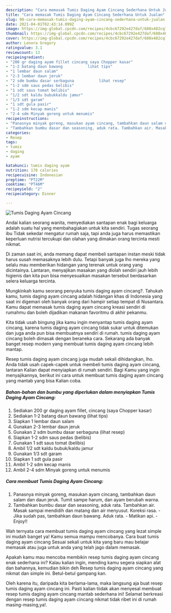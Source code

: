 ```yaml
---
description: "Cara memasak Tumis Daging Ayam Cincang Sederhana Untuk Jualan"
title: "Cara memasak Tumis Daging Ayam Cincang Sederhana Untuk Jualan"
slug: 98-cara-memasak-tumis-daging-ayam-cincang-sederhana-untuk-jualan
date: 2021-04-01T02:43:14.099Z
image: https://img-global.cpcdn.com/recipes/4cbc67292e427daf/680x482cq70/tumis-daging-ayam-cincang-foto-resep-utama.jpg
thumbnail: https://img-global.cpcdn.com/recipes/4cbc67292e427daf/680x482cq70/tumis-daging-ayam-cincang-foto-resep-utama.jpg
cover: https://img-global.cpcdn.com/recipes/4cbc67292e427daf/680x482cq70/tumis-daging-ayam-cincang-foto-resep-utama.jpg
author: Lenora Gregory
ratingvalue: 3.1
reviewcount: 13
recipeingredient:
- "200 gr daging ayam fillet cincang saya Chopper kasar"
- "1-2 batang daun bawang           lihat tips"
- "1 lembar daun salam"
- "2-3 lembar daun jeruk"
- "2 sdm bumbu dasar serbaguna           lihat resep"
- "1-2 sdm saus pedas belibis"
- "1 sdt saus tomat belibis"
- "1/2 sdt kaldu bubukkaldu jamur"
- "1/3 sdt garam"
- "1 sdt gula pasir"
- "1-2 sdm kecap manis"
- "2-4 sdm Minyak goreng untuk menumis"
recipeinstructions:
- "Panasnya minyak goreng, masukan ayam cincang, tambahkan daun salam dan daun jeruk. Tumit sampe harum, dan ayam berubah warna."
- "Tambahkan bumbu dasar dan seasoning, aduk rata. Tambahkan air. Masak sampai mendidih dan matang dan air menyusut. Koreksi rasa.  Jika sudah pas, tambahkan daun bawang. Aduk rata.  Matikan api.  Enjoy!!"
categories:
- Resep
tags:
- tumis
- daging
- ayam

katakunci: tumis daging ayam 
nutrition: 170 calories
recipecuisine: Indonesian
preptime: "PT22M"
cooktime: "PT46M"
recipeyield: "2"
recipecategory: Dinner

---
```



![Tumis Daging Ayam Cincang](https://img-global.cpcdn.com/recipes/4cbc67292e427daf/680x482cq70/tumis-daging-ayam-cincang-foto-resep-utama.jpg)

Andai kalian seorang wanita, menyediakan santapan enak bagi keluarga adalah suatu hal yang membahagiakan untuk kita sendiri. Tugas seorang ibu Tidak sekedar mengatur rumah saja, tapi anda juga harus memastikan keperluan nutrisi tercukupi dan olahan yang dimakan orang tercinta mesti nikmat.

Di zaman  saat ini, anda memang dapat membeli santapan instan meski tidak harus susah memasaknya lebih dulu. Tetapi banyak juga lho mereka yang selalu mau memberikan hidangan yang terenak untuk orang yang dicintainya. Lantaran, menyajikan masakan yang diolah sendiri jauh lebih higienis dan kita pun bisa menyesuaikan masakan tersebut berdasarkan selera keluarga tercinta. 



Mungkinkah kamu seorang penyuka tumis daging ayam cincang?. Tahukah kamu, tumis daging ayam cincang adalah hidangan khas di Indonesia yang saat ini digemari oleh banyak orang dari hampir setiap tempat di Nusantara. Kamu dapat memasak tumis daging ayam cincang kreasi sendiri di rumahmu dan boleh dijadikan makanan favoritmu di akhir pekanmu.

Kita tidak usah bingung jika kamu ingin menyantap tumis daging ayam cincang, karena tumis daging ayam cincang tidak sukar untuk ditemukan dan juga anda pun bisa membuatnya sendiri di rumah. tumis daging ayam cincang boleh dimasak dengan beraneka cara. Sekarang ada banyak banget resep modern yang membuat tumis daging ayam cincang lebih mantap.

Resep tumis daging ayam cincang juga mudah sekali dihidangkan, lho. Anda tidak usah capek-capek untuk membeli tumis daging ayam cincang, lantaran Kalian dapat menyiapkan di rumah sendiri. Bagi Kamu yang ingin menyajikannya, berikut ini cara untuk membuat tumis daging ayam cincang yang mantab yang bisa Kalian coba.

<!--inarticleads1-->

##### Bahan-bahan dan bumbu yang diperlukan dalam menyiapkan Tumis Daging Ayam Cincang:

1. Sediakan 200 gr daging ayam fillet, cincang (saya Chopper kasar)
1. Sediakan 1-2 batang daun bawang           (lihat tips)
1. Siapkan 1 lembar daun salam
1. Gunakan 2-3 lembar daun jeruk
1. Gunakan 2 sdm bumbu dasar serbaguna           (lihat resep)
1. Siapkan 1-2 sdm saus pedas (belibis)
1. Gunakan 1 sdt saus tomat (belibis)
1. Ambil 1/2 sdt kaldu bubuk/kaldu jamur
1. Gunakan 1/3 sdt garam
1. Siapkan 1 sdt gula pasir
1. Ambil 1-2 sdm kecap manis
1. Ambil 2-4 sdm Minyak goreng untuk menumis




<!--inarticleads2-->

##### Cara membuat Tumis Daging Ayam Cincang:

1. Panasnya minyak goreng, masukan ayam cincang, tambahkan daun salam dan daun jeruk. Tumit sampe harum, dan ayam berubah warna.
1. Tambahkan bumbu dasar dan seasoning, aduk rata. Tambahkan air. Masak sampai mendidih dan matang dan air menyusut. Koreksi rasa.  - Jika sudah pas, tambahkan daun bawang. Aduk rata.  - Matikan api.  - Enjoy!!




Wah ternyata cara membuat tumis daging ayam cincang yang lezat simple ini mudah banget ya! Kamu semua mampu mencobanya. Cara buat tumis daging ayam cincang Sesuai sekali untuk kita yang baru mau belajar memasak atau juga untuk anda yang telah jago dalam memasak.

Apakah kamu mau mencoba membikin resep tumis daging ayam cincang enak sederhana ini? Kalau kalian ingin, mending kamu segera siapkan alat dan bahannya, kemudian bikin deh Resep tumis daging ayam cincang yang nikmat dan simple ini. Betul-betul gampang kan. 

Oleh karena itu, daripada kita berlama-lama, maka langsung aja buat resep tumis daging ayam cincang ini. Pasti kalian tiidak akan menyesal membuat resep tumis daging ayam cincang mantab sederhana ini! Selamat berkreasi dengan resep tumis daging ayam cincang nikmat tidak ribet ini di rumah masing-masing,ya!.

